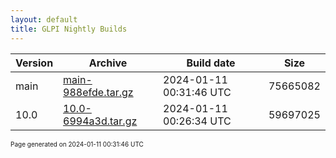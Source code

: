 ```yaml
---
layout: default
title: GLPI Nightly Builds
---
```


Version|Archive|Build date|Size
---|---|---|---
main|[main-988efde.tar.gz](main-988efde.tar.gz)|2024-01-11 00:31:46 UTC|75665082
10.0|[10.0-6994a3d.tar.gz](10.0-6994a3d.tar.gz)|2024-01-11 00:26:34 UTC|59697025

<font size="1">Page generated on 2024-01-11 00:31:46 UTC</font>
